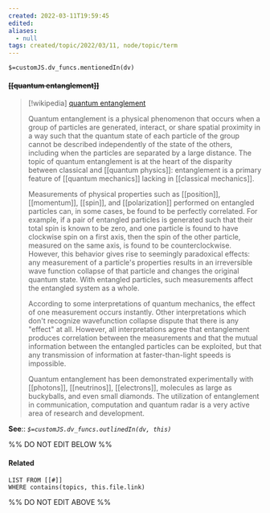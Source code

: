 ```yaml
---
created: 2022-03-11T19:59:45 
edited: 
aliases:
  - null
tags: created/topic/2022/03/11, node/topic/term
---
```

`$=customJS.dv_funcs.mentionedIn(dv)`

#### <s class="topic-title">[[quantum entanglement]]</s>

> [!wikipedia] [quantum entanglement](https://en.wikipedia.org/wiki/Quantum%20entanglement)
> 
> Quantum entanglement is a physical phenomenon that occurs when a group of particles are generated, interact, or share spatial proximity in a way such that the quantum state of each particle of the group cannot be described independently of the state of the others, including when the particles are separated by a large distance.  The topic of quantum entanglement is at the heart of the disparity between classical and [[quantum physics]]: entanglement is a primary feature of [[quantum mechanics]] lacking in [[classical mechanics]].
> 
> Measurements of physical properties such as [[position]], [[momentum]], [[spin]], and [[polarization]] performed on entangled particles can, in some cases, be found to be perfectly correlated. For example, if a pair of entangled particles is generated such that their total spin is known to be zero, and one particle is found to have clockwise spin on a first axis, then the spin of the other particle, measured on the same axis, is found to be counterclockwise. However, this behavior gives rise to seemingly paradoxical effects: any measurement of a particle's properties results in an irreversible wave function collapse of that particle and changes the original quantum state. With entangled particles, such measurements affect the entangled system as a whole.
> 
> According to some interpretations of quantum mechanics, the effect of one measurement occurs instantly. Other interpretations which don't recognize wavefunction collapse dispute that there is any "effect" at all. However, all interpretations agree that entanglement produces correlation between the measurements and that the mutual information between the entangled particles can be exploited, but that any transmission of information at faster-than-light speeds is impossible.
> 
> Quantum entanglement has been demonstrated experimentally with [[photons]], [[neutrinos]], [[electrons]], molecules as large as buckyballs, and even small diamonds. The utilization of entanglement in communication, computation and quantum radar is a very active area of research and development.
>


**See**::
*`$=customJS.dv_funcs.outlinedIn(dv, this)`*

%% DO NOT EDIT BELOW %%

#### Related 

```dataview
LIST FROM [[#]]
WHERE contains(topics, this.file.link)
```
%% DO NOT EDIT ABOVE %%
